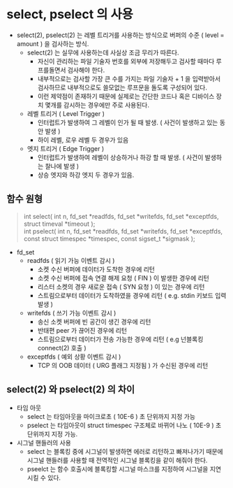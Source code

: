 # select, pselect 의 사용
* select(2), pselect(2) 는 레벨 트리거를 사용하는 방식으로 버퍼의 수준 ( level = amount ) 을 검사하는 방식.
	* select(2) 는 실무에 사용하는데 사실상 조금 무리가 따른다.
		- 자신이 관리하는 파일 기술자 번호를 외부에 저장해두고 검사할 때마다 루프를돌면서 검사해야 한다.
		- 내부적으로는 검사할 가장 큰 수를 가지는 파일 기술자 + 1 을 입력받아서 검사하므로 내부적으로도 쓸모없는 루프문을 돌도록 구성되어 있다.
		- 이런 제약점이 존재하기 때문에 실제로는 간단한 코드나 혹은 디바이스 장치 몇개를 감시하는 경우에만 주로 사용된다.
	- 레벨 트리거 ( Level Trigger )
		- 인터럽트가 발생하여 그 레벨이 인가 될 때 발생.  ( 사건이 발생하고 있는 동안 발생 )
		- 하이 레벨, 로우 레벨 두 경우가 있음
	- 엣지 트리거 ( Edge Trigger )
		- 인터럽트가 발생하여 레벨이 상승하거나 하강 할 때 발생. ( 사건이 발생하는 찰나에 발생  )
		- 상승 엣지와 하강 엣지 두 경우가 있음.

## 함수 원형
> int select( int n, fd_set *readfds, fd_set *writefds, fd_set *exceptfds, struct timeval *timeout );    
> int pselect( int n, fd_set *readfds, fd_set *writefds, fd_set *exceptfds, const struct timespec *timespec, const sigset_t *sigmask );     


* fd_set    
	* readfds ( 읽기 가능 이벤트 감시 )   
		- 소켓 수신 버퍼에 데이터가 도착한 경우에 리턴      
		- 소켓 수신 버퍼에 접속 연결 해제 요청 ( FIN ) 이 발생한 경우에 리턴   
		- 리스터 소켓의 경우 새로운 접속 ( SYN 요청 ) 이 있는 경우에 리턴   
		- 스트림으로부터 데이터가 도착하였을 경우에 리턴 ( e.g. stdin 키보드 입력 발생 )    
	* writefds ( 쓰기 가능 이벤트 감시 )    
		- 송신 소켓 버퍼에 빈 공간이 생긴 경우에 리턴    
		- 반태편 peer 가 끊어진 경우에 리턴     
		- 스트림으로부터 데이터가 전송 가능한 경우에 리턴 ( e.g 넌블록킹 connect(2) 호출 )  
	* exceptfds ( 예외 상황 이벤트 감시 )     
		- TCP 의 OOB 데이터 ( URG 플래그 지정됨 ) 가 수신된 경우에 리턴    

## select(2) 와 pselect(2) 의 차이
- 타임 아웃
	* select 는 타임아웃을 마이크로초 ( 10E-6 ) 초 단위까지 지정 가능
	* pselect 는 타임아웃이 struct timespec 구조체로 바뀌어 나노 ( 10E-9 ) 초 단위까지 지정 가능.
- 시그널 핸들러의 사용
	* select 는 블록킹 중에 시그널이 발생하면 에러로 리턴하고 빠져나가기 때문에 
	시그널 핸들러를 사용할 때 전역적인 시그널 블록킹을 같이 해줘야 한다.
	* pseelct 는 함수 호출시에 블록킹할 시그널 마스크를 지정하여 시그널을 지연시킬 수 있다.

